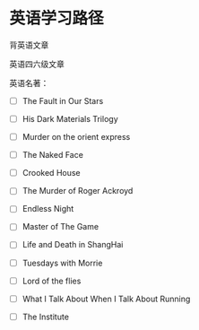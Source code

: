 # 英语学习路径
背英语文章

英语四六级文章

英语名著：

- [ ] The Fault in Our Stars
- [ ] His Dark Materials Trilogy
- [ ] Murder on the orient express
- [ ] The Naked Face
- [ ] Crooked House
- [ ] The Murder of Roger Ackroyd
- [ ] Endless Night
- [ ] Master of The Game
- [ ] Life and Death in ShangHai
- [ ] Tuesdays with Morrie
- [ ] Lord of the flies
- [ ] What I Talk About When I Talk About Running
- [ ] The Institute


